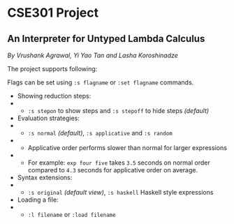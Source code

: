 # CSE301 Project

## An Interpreter for Untyped Lambda Calculus

_By Vrushank Agrawal, Yi Yao Tan and Lasha Koroshinadze_

The project supports following:

Flags can be set using `:s flagname` or `:set flagname` commands.

* Showing reduction steps:
* * `:s stepon` to show steps and `:s stepoff` to hide steps _(default)_
* Evaluation strategies:
* * `:s normal` _(default)_, `:s applicative` and `:s random`
* * Applicative order performs slower than normal for larger expressions
* * For example: `exp four five` takes `3.5` seconds on normal order compared to `4.3` seconds for applicative order on average.
* Syntax extensions:
* * `:s original` _(default view)_, `:s haskell` Haskell style expressions
* Loading a file:
* * `:l filename` or `:load filename`

